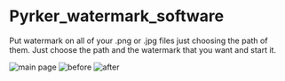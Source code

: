 # Pyrker_watermark_software
Put watermark on all of your .png or .jpg files just choosing the path of them. Just choose the path and the watermark that you want and start it.

![main page](https://i.gyazo.com/f3d36fbbe8f1b72c2efc9d74c207f520.png)
![before](https://i.gyazo.com/6db6ce150045e459cb99e1d044b0e62c.png)
![after](https://i.gyazo.com/c182bb6aa2407ff97dac9dc2cb067c05.png)
